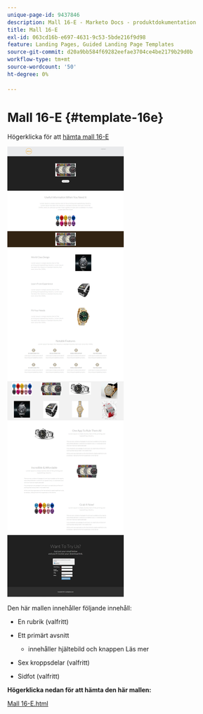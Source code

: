 ```yaml
---
unique-page-id: 9437846
description: Mall 16-E - Marketo Docs - produktdokumentation
title: Mall 16-E
exl-id: 063cd16b-e697-4631-9c53-5bde216f9d98
feature: Landing Pages, Guided Landing Page Templates
source-git-commit: d20a9bb584f69282eefae3704ce4be2179b29d0b
workflow-type: tm+mt
source-wordcount: '50'
ht-degree: 0%

---
```


# Mall 16-E {#template-16e}

Högerklicka för att [hämta mall 16-E](https://experienceleague.adobe.com/landing/marketo/lp-templates/template-16e.html?lang=sv-SE)

![](assets/image2015-8-14-13-3a27-3a39.png)

Den här mallen innehåller följande innehåll:

* En rubrik (valfritt)
* Ett primärt avsnitt

   * innehåller hjältebild och knappen Läs mer

* Sex kroppsdelar (valfritt)
* Sidfot (valfritt)

**Högerklicka nedan för att hämta den här mallen:**

[Mall 16-E.html](https://experienceleague.adobe.com/landing/marketo/lp-templates/template-16e.html?lang=sv-SE)
